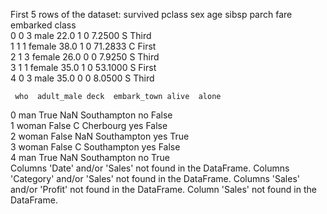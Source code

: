 First 5 rows of the dataset:
   survived  pclass     sex   age  sibsp  parch     fare embarked  class  \
0         0       3    male  22.0      1      0   7.2500        S  Third   
1         1       1  female  38.0      1      0  71.2833        C  First   
2         1       3  female  26.0      0      0   7.9250        S  Third   
3         1       1  female  35.0      1      0  53.1000        S  First   
4         0       3    male  35.0      0      0   8.0500        S  Third   

     who  adult_male deck  embark_town alive  alone  
0    man        True  NaN  Southampton    no  False  
1  woman       False    C    Cherbourg   yes  False  
2  woman       False  NaN  Southampton   yes   True  
3  woman       False    C  Southampton   yes  False  
4    man        True  NaN  Southampton    no   True  
Columns 'Date' and/or 'Sales' not found in the DataFrame.
Columns 'Category' and/or 'Sales' not found in the DataFrame.
Columns 'Sales' and/or 'Profit' not found in the DataFrame.
Column 'Sales' not found in the DataFrame.